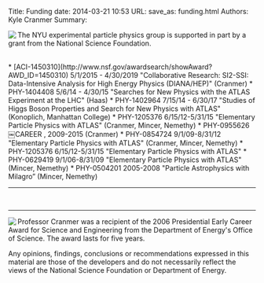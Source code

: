 Title: Funding
date: 2014-03-21 10:53
URL:
save_as: funding.html
Authors: Kyle Cranmer
Summary: 


<p>
<img align="left" src="./images/NSF_logo.gif" />
The NYU experimental particle physics group is supported in part by a grant from the National Science Foundation. 
</p>
<br clear="all"> 
* [ACI-1450310](http://www.nsf.gov/awardsearch/showAward?AWD_ID=1450310) 5/1/2015 - 4/30/2019 "Collaborative Research: SI2-SSI: Data-Intensive Analysis for High Energy Physics (DIANA/HEP)" (Cranmer)
* PHY-1404408 5/6/14 - 4/30/15 "Searches for New Physics with the ATLAS Experiment at the LHC" (Haas)
* PHY-1402964 7/15/14 - 6/30/17 "Studies of Higgs Boson Properties and Search for New Physics with ATLAS" (Konoplich, Manhattan College)
* PHY-1205376 6/15/12-5/31/15 "Elementary Particle Physics with ATLAS" (Cranmer, Mincer, Nemethy)
* PHY-0955626￼CAREER , 2009-2015 (Cranmer)
* PHY-0854724 9/1/09-8/31/12 "Elementary Particle Physics with ATLAS" (Cranmer, Mincer, Nemethy)
* PHY-1205376 6/15/12-5/31/15 "Elementary Particle Physics with ATLAS"
* PHY-0629419 9/1/06-8/31/09 "Elementary Particle Physics with ATLAS" (Mincer, Nemethy)
* PHY-0504201 2005-2008 "Particle Astrophysics with Milagro” (Mincer, Nemethy)

- - -

<br clear="all"/>
<hr />

<p>
<img align="left" src="./images/New_DOE_Logo_Color_Screen-Res-Small_042808.jpg" />
Professor Cranmer was a recipient of the 2006 Presidential Early Career Award for Science and Engineering from the Department of Energy's Office of Science.  The award lasts for five years.
</p>

Any opinions, findings, conclusions or recommendations expressed in this material are those of the developers and do not necessarily reflect the views of the National Science Foundation or Department of Energy.

